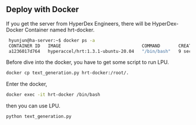 
## Deploy with Docker
If you get the server from HyperDex Engineers, there will be HyperDex-Docker Container named hrt-docker.

```bash
 hyunjun@ha-server:~$ docker ps -a
 CONTAINER ID   IMAGE                               COMMAND       CREATED         STATUS                      PORTS     NAMES
 a1236017d764   hyperaccel/hrt:1.3.1-ubuntu-20.04   "/bin/bash"   9 seconds ago   Up 8 seconds                          hrt-docker
```

Before dive into the docker, you have to get some script to run LPU.
```bash
docker cp text_generation.py hrt-docker:/root/.
```

Enter the docker,
```bash
docker exec -it hrt-docker /bin/bash
```

then you can use LPU.
```bash
python text_generation.py
```





